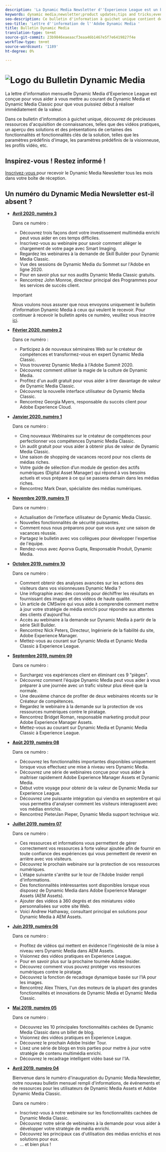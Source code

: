 ```yaml
---
description: 'La Dynamic Media Newsletter d''Experience League est un bulletin d''information mensuel. Il est conçu pour vous aider à vous mettre au courant de Dynamic Media et Dynamic Media Classic afin que vous puissiez début à la valeur immédiatement. Ce bulletin d''information à guichet unique contient de précieuses ressources d''acquisition de connaissances, notamment des vidéos, des aperçus de solutions et des présentations de certaines des principales fonctionnalités et fonctionnalités telles que les paramètres d''image prédéfinis, les paramètres prédéfinis de la visionneuse, les profils vidéo, etc. '
keywords: dynamic media;newsletter;product updates;tips and tricks;events;customer success;blog;blogs;images;videos;features;capabilities
seo-description: Ce bulletin d'information à guichet unique contient des ressources d'acquisition de connaissances, notamment des vidéos, des aperçus de solutions et des présentations de certaines des principales fonctionnalités et fonctionnalités telles que les paramètres d'image prédéfinis, les paramètres prédéfinis de la visionneuse, les profils vidéo, etc.
seo-title: 'Lettre d''information de l''Adobe Dynamic Media '
title: Bulletin Dynamic Media
translation-type: tm+mt
source-git-commit: 23b9846eaeaacf3eaa46b1467e5f7e6419827f4e
workflow-type: tm+mt
source-wordcount: '1189'
ht-degree: 0%

---
```



# ![Logo du Bulletin Dynamic Media](/help/assets/dynamic-media-newsletter-logo.png)

La lettre d&#39;information mensuelle Dynamic Media d&#39;Experience League est conçue pour vous aider à vous mettre au courant de Dynamic Media et Dynamic Media Classic pour que vous puissiez début à réaliser immédiatement de la valeur.

Dans ce bulletin d&#39;information à guichet unique, découvrez de précieuses ressources d&#39;acquisition de connaissances, telles que des vidéos pratiques, un aperçu des solutions et des présentations de certaines des fonctionnalités et fonctionnalités clés de la solution, telles que les paramètres prédéfinis d&#39;image, les paramètres prédéfinis de la visionneuse, les profils vidéo, etc.

## Inspirez-vous ! Restez informé !

[Inscrivez-vous ](https://www.adobe.com/subscription/dynamic-media-newsletter.html) pour recevoir le Dynamic Media Newsletter tous les mois dans votre boîte de réception.

## Un numéro du Dynamic Media Newsletter est-il absent ?

<!-- * **[May 2020, Issue 4](https://expleague.azureedge.net/assets/aem/Experience-Insider-vol.31.html)**

    In this issue:

    * What business continuity means in uncertain times.
    * Key takeaways from the first all-digital Adobe Summit.
    * Must-watch Experience Manager breakout sessions.
    * Summit customer spotlight: Under Armour.
    * Never miss an Experience Insider webinar.
    * Public sector spotlight: The urgent need for digital enrollment.
    * Look what’s new in Experience Manager Innovation.
    * Build your Experience Manager skills *live* with the Adobe pros.
    * Connect with the Adobe Experience Manager Community.
    * Fast-track your Adobe expertise with Adobe Experience League. -->

* **[Avril 2020, numéro 3](https://expleague.azureedge.net/assets/dynamic-media/Dynamic_Media_Newsletter_04_2020_April.html)**

   Dans ce numéro :

   * Découvrez trois façons dont votre investissement multimédia enrichi peut vous aider en ces temps difficiles.
   * Inscrivez-vous au webinaire pour savoir comment alléger le chargement de votre page avec Smart Imaging.
   * Regardez les webinaires à la demande de Skill Builder pour Dynamic Media Classic.
   * Vue des sessions de Dynamic Media du Sommet sur l&#39;Adobe en ligne 2020.
   * Pour en savoir plus sur nos audits Dynamic Media Classic gratuits.
   * Rencontrez John Monroe, directeur principal des Programmes pour les services de succès client.

   >[!IMPORTANT]
   >
   >Nous voulons nous assurer que nous envoyons uniquement le bulletin d&#39;information Dynamic Media à ceux qui veulent le recevoir. Pour continuer à recevoir le bulletin après ce numéro, veuillez vous inscrire [ici](https://nam04.safelinks.protection.outlook.com/?url=http%3A%2F%2Ft.messages.adobe.com%2Fr%2F%3Fid%3Dha6c66e%2C266d7ba%2C26edbee&amp;data=02%7C01%7Crbrough%40adobe.com%7Ce0ec0f8dde0f4eb03d9c08d7e2173fd3%7Cfa7b1b5a7b34438794aed2c178decee1%7C0%7C0%7C637226461801398160&amp;sdata=3c1oREsqy%2FeDPKC3dd4IO9dXomQ1XbokaBAYQl8obrk%3D&amp;reserved=0).

* **[Février 2020, numéro 2](https://expleague.azureedge.net/assets/dynamic-media/Dynamic_Media_Newsletter_02_2020_Feb.html)**

   Dans ce numéro :

   * Participez à de nouveaux séminaires Web sur le créateur de compétences et transformez-vous en expert Dynamic Media Classic.
   * Vous trouverez Dynamic Media à l&#39;Adobe Summit 2020.
   * Découvrez comment utiliser la magie de la culture de Dynamic Media.
   * Profitez d&#39;un audit gratuit pour vous aider à tirer davantage de valeur de Dynamic Media Classic.
   * Découvrez la nouvelle interface utilisateur de Dynamic Media Classic.
   * Rencontrez Georgia Myers, responsable du succès client pour Adobe Experience Cloud.

* **[Janvier 2020, numéro 1](https://expleague.azureedge.net/assets/dynamic-media/Dynamic_Media_Newsletter_01_2020_Jan.html)**

   Dans ce numéro :

   * Cinq nouveaux Webinaires sur le créateur de compétences pour perfectionner vos compétences Dynamic Media Classic.
   * Un audit gratuit pour vous aider à obtenir plus de valeur de Dynamic Media Classic.
   * Une saison de shopping de vacances record pour nos clients de médias riches.
   * Votre guide de sélection d’un module de gestion des actifs numériques (Digital Asset Manager) qui répond à vos besoins actuels et vous prépare à ce qui se passera demain dans les médias riches.
   * Rencontrez Mark Dean, spécialiste des médias numériques.

* **[Novembre 2019, numéro 11](https://expleague.azureedge.net/assets/dynamic-media/Dynamic_Media_Newsletter_11_2019_Nov.html)**

   Dans ce numéro :

   * Actualisation de l’interface utilisateur de Dynamic Media Classic.
   * Nouvelles fonctionnalités de sécurité puissantes.
   * Comment nous nous préparons pour que vous ayez une saison de vacances réussie.
   * Partagez le bulletin avec vos collègues pour développer l&#39;expertise de l&#39;équipe.
   * Rendez-vous avec Aporva Gupta, Responsable Produit, Dynamic Media.

* **[Octobre 2019, numéro 10](https://expleague.azureedge.net/assets/dynamic-media/Dynamic_Media_Newsletter_10_2019_Oct.html)**

   Dans ce numéro :

   * Comment obtenir des analyses avancées sur les actions des visiteurs dans vos visionneuses Dynamic Media ?
   * Une infographie avec des conseils pour déchiffrer les résultats en fournissant des images et des vidéos de haute qualité.
   * Un article de CMSwire qui vous aide à comprendre comment mettre à jour votre stratégie de média enrichi pour répondre aux attentes des clients d&#39;aujourd&#39;hui.
   * Accès au webinaire à la demande sur Dynamic Media à partir de la série Skill Builder.
   * Rencontrez Nick Peters, Directeur, Ingénierie de la fiabilité du site, Adobe Experience Manager.
   * Mettez-vous au courant sur Dynamic Media et Dynamic Media Classic à Experience League.

* **[Septembre 2019, numéro 09](https://expleague.azureedge.net/assets/dynamic-media/Dynamic_Media_Newsletter_09_2019_Sept.html)**

   Dans ce numéro :

   * Surchargez vos expériences client en éliminant ces 9 &quot;pièges&quot;.
   * Découvrez comment l&#39;équipe Dynamic Media peut vous aider à vous préparer à une journée avec un trafic visiteur plus élevé que la normale.
   * Une deuxième chance de profiter de deux webinaires récents sur le Créateur de compétences.
   * Regardez le webinaire à la demande sur la protection de vos ressources numériques contre le piratage.
   * Rencontrez Bridget Roman, responsable marketing produit pour Adobe Experience Manager Assets.
   * Mettez-vous au courant sur Dynamic Media et Dynamic Media Classic à Experience League.


* **[Août 2019, numéro 08](https://expleague.azureedge.net/assets/dynamic-media/Dynamic_Media_Newsletter_08_2019_Aug.html)**

   Dans ce numéro :

   * Découvrez les fonctionnalités importantes disponibles uniquement lorsque vous effectuez une mise à niveau vers Dynamic Media.
   * Découvrez une série de webinaires conçue pour vous aider à maîtriser rapidement Adobe Experience Manager Assets et Dynamic Media.
   * Début votre voyage pour obtenir de la valeur de Dynamic Media sur Experience League.
   * Découvrez une puissante intégration qui viendra en septembre et qui vous permettra d&#39;analyser comment les visiteurs interagissent avec vos médias enrichis.
   * Rencontrez PieterJan Pieper, Dynamic Media support technique wiz.


* **[Juillet 2019, numéro 07](https://expleague.azureedge.net/assets/dynamic-media/Dynamic_Media_Newsletter_07_2019_July.html)**

   Dans ce numéro :

   * Ces ressources et informations vous permettent de gérer correctement vos ressources à forte valeur ajoutée afin de fournir en toute confiance des expériences qui vous permettent de revenir en arrière avec vos visiteurs.
   * Découvrez le prochain webinaire sur la protection de vos ressources numériques.
   * L&#39;étape suivante s&#39;arrête sur le tour de l&#39;Adobe Insider rempli d&#39;informations.
   * Des fonctionnalités intéressantes sont disponibles lorsque vous disposez de Dynamic Media dans Adobe Experience Manager Assets (AEM Assets).
   * Ajouter des vidéos à 360 degrés et des miniatures vidéo personnalisées sur votre site Web.
   * Voici Andrew Hathaway, consultant principal en solutions pour Dynamic Media à AEM Assets.

* **[Juin 2019, numéro 06](https://expleague.azureedge.net/assets/dynamic-media/Dynamic_Media_Newsletter_06_2019_June.html)**

   Dans ce numéro :

   * Profitez de vidéos qui mettent en évidence l&#39;ingéniosité de la mise à niveau vers Dynamic Media dans AEM Assets.
   * Visionnez des vidéos pratiques en Experience League.
   * Pour en savoir plus sur la prochaine tournée Adobe Insider.
   * Découvrez comment vous pouvez protéger vos ressources numériques contre le piratage.
   * Découvrez la fonction de recadrage dynamique basée sur l’IA pour les images.
   * Rencontrez Alex Thiers, l&#39;un des moteurs de la plupart des grandes fonctionnalités et innovations de Dynamic Media et Dynamic Media Classic.

* **[Mai 2019, numéro 05](https://expleague.azureedge.net/assets/dynamic-media/Dynamic_Media_Newsletter_05_2019_May.html)**

   Dans ce numéro :

   * Découvrez les 10 principales fonctionnalités cachées de Dynamic Media Classic dans un billet de blog.
   * Visionnez des vidéos pratiques en Experience League.
   * Découvrez le prochain Adobe Insider Tour.
   * Lisez une série de blogs en trois parties pour mettre à jour votre stratégie de contenu multimédia enrichi.
   * Découvrez le recadrage intelligent vidéo basé sur l&#39;IA.

* **[Avril 2019, numéro 04](https://expleague.azureedge.net/assets/dynamic-media/Dynamic_Media_Newsletter_04_2019_April.html)**

   Bienvenue dans le numéro d&#39;inauguration du Dynamic Media Newsletter, notre nouveau bulletin mensuel rempli d&#39;informations, de événements et de ressources pour les utilisateurs de Dynamic Media Assets et Adobe Dynamic Media Classic.

   Dans ce numéro :
   * Inscrivez-vous à notre webinaire sur les fonctionnalités cachées de Dynamic Media Classic.
   * Découvrez notre série de webinaires à la demande pour vous aider à développer votre stratégie de média enrichi.
   * Découvrez les principaux cas d&#39;utilisation des médias enrichis et nos solutions pour eux.
   * ... et bien plus !